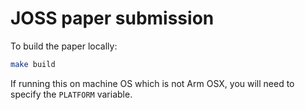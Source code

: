 # JOSS paper submission

To build the paper locally:

```bash
make build
```

If running this on machine OS which is not Arm OSX, you will need to specify the `PLATFORM` variable.
